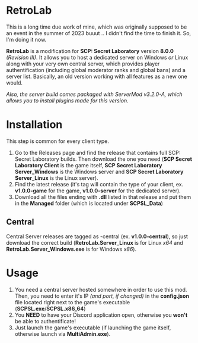 # RetroLab
This is a long time due work of mine, which was originally supposed to be an event in the summer of 2023 buuut .. I didn't find the time to finish it. So, I'm doing it now.

**RetroLab** is a modification for **SCP: Secret Laboratory** version **8.0.0** *(Revision III)*. It allows you to host a dedicated server on Windows *or* Linux along with your very own central server, which provides player authentification (including global moderator ranks and global bans) and a server list. Basically, an old version working with all features as a new one would.

*Also, the server build comes packaged with ServerMod v3.2.0-A, which allows you to install plugins made for this version.*

# Installation
This step is common for every client type.
1) Go to the Releases page and find the release that contains full SCP: Secret Laboratory builds. Then download the one you need (**SCP Secret Laboratory Client** is the game itself, **SCP Secret Laboratory Server_Windows** is the Windows server and **SCP Secret Laboratory Server_Linux** is the Linux server).
2) Find the latest release (it's tag will contain the type of your client, ex. **v1.0.0-game** for the game, **v1.0.0-server** for the dedicated server).
3) Download all the files ending with **.dll** listed in that release and put them in the **Managed** folder (which is located under **SCPSL_Data**)

## Central
Central Server releases are tagged as -central (ex. **v1.0.0-central**), so just download the correct build (**RetroLab.Server_Linux** is for Linux *x64* and **RetroLab.Server_Windows.exe** is for Windows *x86*).

# Usage
1) You need a central server hosted somewhere in order to use this mod. Then, you need to enter it's IP *(and port, if changed)* in the **config.json** file located right next to the game's executable (**SCPSL.exe**/**SCPSL.x86_64**)
2) You **NEED** to have your Discord application open, otherwise you **won't** be able to authentificate!
3) Just launch the game's executable (if launching the game itself, otherwise launch via **MultiAdmin.exe**).
